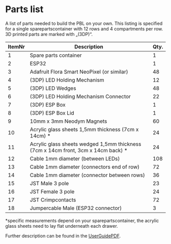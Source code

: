 # Parts list

A list of parts needed to build the PBL on your own. This listing is specified for a single
sparepartscontainer with 12 rows and 4 compartments per row. 3D printed parts are
marked with „(3DP)“. 



| ItemNr | Description | Qty. |
|-----|-----|-----|
| 1 | Spare parts container | 1 |
| 2 | ESP32 | 1 |
| 3 | Adafruit Flora Smart NeoPixel (or similar) | 48 |
| 4 | (3DP) LED Holding Mechanism | 12 |
| 5 | (3DP) LED Wedges | 48 |
| 6 | (3DP) LED Holding Mechanism Connector | 22 |
| 7 | (3DP) ESP Box | 1 |
| 8 | (3DP) ESP Box Lid | 1 |
| 9 | 10mm x 3mm Neodym Magnets | 60 |
| 10 | Acrylic glass sheets 1,5mm thickness (7cm x 14cm) *| 24 |
| 11 | Acrylic glass sheets wedged 1,5mm thickness (7cm x 14cm front, 3cm x 14cm back) * | 24 |
| 12 | Cable 1mm diameter (between LEDs) | 108 |
| 13 | Cable 1mm diameter (connectors end of row) | 72 |
| 14 | Cable 1mm diameter (connector between rows) | 36 |
| 15 | JST Male 3 pole | 23 |
| 16 | JST Female 3 pole | 24 |
| 17 | JST Crimpcontacts | 72 |
| 18 | Jumpercable Male (ESP32 connector) | 3 |

*specific measurements depend on your sparepartscontainer, the acrylic glass sheets need to lay flat underneath each
drawer.

Further description can be found in the [UserGuidePDF][Userguide].

[Userguide]:../Documentation/PBL%20Users%20Guide.pdf